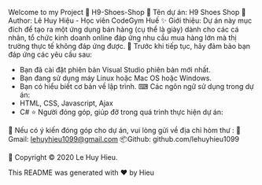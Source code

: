 
Welcome to my Project 👋 H9-Shoes-Shop
🚀 Tên dự án: H9 Shoes Shop 
👤 Author: Lê Huy Hiệu - Học viên CodeGym Huế
✨ Giới thiệu:
Dự án này mục đích để tạo ra một ứng dụng bán hàng (cụ thể là giày) dành cho các cá nhân, 
tổ chức kinh doanh online đáp ứng nhu cầu mua hàng lớn mà thị trường thực tế không đáp ứng được.
🤝 Trước khi tiếp tục, hãy đảm bảo bạn đáp ứng các yêu cầu sau:
- Bạn đã cài đặt phiên bản Visual Studio phiên bản mới nhất.
- Bạn đang sử dụng máy Linux hoặc Mac OS hoặc Windows.
- Bạn có hiểu biết cơ bản về lập trình.
⌨ Các ngôn ngữ sử dụng trong dự án:
- HTML, CSS, Javascript, Ajax
- C#
⭐️ Người đóng góp, giúp đỡ trong quá trình thực hiện dự án:

👨 Nếu có ý kiến đóng góp cho dự án, vui lòng gửi về địa chỉ hòm thư :
📮Gmail: lehuyhieu1099@gmail.com
📦Github: github.com/lehuyhieu1099




📝 Copyright © 2020 Le Huy Hieu.

This README was generated with ❤️ by Hieu
